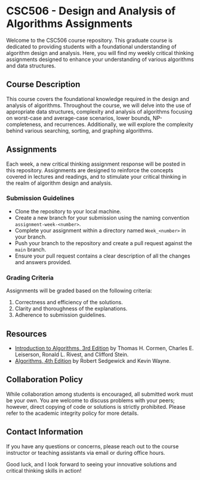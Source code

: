 # CSC506 - Design and Analysis of Algorithms Assignments

Welcome to the CSC506 course repository. This graduate course is dedicated to providing students with a foundational understanding of algorithm design and analysis. Here, you will find my weekly critical thinking assignments designed to enhance your understanding of various algorithms and data structures.

## Course Description

This course covers the foundational knowledge required in the design and analysis of algorithms. Throughout the course, we will delve into the use of appropriate data structures, complexity and analysis of algorithms focusing on worst-case and average-case scenarios, lower bounds, NP-completeness, and recurrences. Additionally, we will explore the complexity behind various searching, sorting, and graphing algorithms.

## Assignments

Each week, a new critical thinking assignment response will be posted in this repository. Assignments are designed to reinforce the concepts covered in lectures and readings, and to stimulate your critical thinking in the realm of algorithm design and analysis.

### Submission Guidelines

- Clone the repository to your local machine.
- Create a new branch for your submission using the naming convention `assignment-week-<number>`.
- Complete your assignment within a directory named `Week_<number>` in your branch.
- Push your branch to the repository and create a pull request against the `main` branch.
- Ensure your pull request contains a clear description of all the changes and answers provided.

### Grading Criteria

Assignments will be graded based on the following criteria:

1. Correctness and efficiency of the solutions.
2. Clarity and thoroughness of the explanations.
3. Adherence to submission guidelines.

## Resources

- [Introduction to Algorithms, 3rd Edition](https://mitpress.mit.edu/books/introduction-algorithms-third-edition) by Thomas H. Cormen, Charles E. Leiserson, Ronald L. Rivest, and Clifford Stein.
- [Algorithms, 4th Edition](https://algs4.cs.princeton.edu/home/) by Robert Sedgewick and Kevin Wayne.

## Collaboration Policy

While collaboration among students is encouraged, all submitted work must be your own. You are welcome to discuss problems with your peers; however, direct copying of code or solutions is strictly prohibited. Please refer to the academic integrity policy for more details.

## Contact Information

If you have any questions or concerns, please reach out to the course instructor or teaching assistants via email or during office hours.

Good luck, and I look forward to seeing your innovative solutions and critical thinking skills in action!

